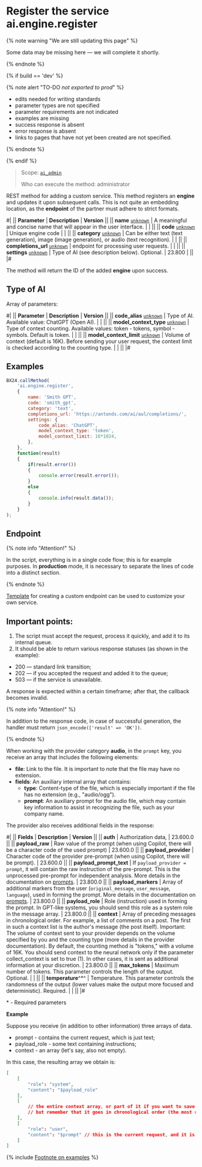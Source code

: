 # Register the service ai.engine.register

{% note warning "We are still updating this page" %}

Some data may be missing here — we will complete it shortly.

{% endnote %}

{% if build == 'dev' %}

{% note alert "TO-DO _not exported to prod_" %}

- edits needed for writing standards
- parameter types are not specified
- parameter requirements are not indicated
- examples are missing
- success response is absent
- error response is absent
- links to pages that have not yet been created are not specified.

{% endnote %}

{% endif %}

> Scope: [`ai_admin`](../scopes/permissions.md)
>
> Who can execute the method: administrator

REST method for adding a custom service. This method registers an **engine** and updates it upon subsequent calls. This is not quite an embedding location, as the **endpoint** of the partner must adhere to strict formats.

#|
|| **Parameter** | **Description** | **Version** ||
|| **name**
[`unknown`](../data-types.md) | A meaningful and concise name that will appear in the user interface. | | ||
|| **code**
[`unknown`](../data-types.md) | Unique engine code | | ||
|| **category**
[`unknown`](../data-types.md) | Can be either text (text generation), image (image generation), or audio (text recognition). | | ||
|| **completions_url**
[`unknown`](../data-types.md) | endpoint for processing user requests. | | ||
|| **settings**
[`unknown`](../data-types.md) | Type of AI (see description below). Optional. | 23.800 | ||
|#

The method will return the ID of the added **engine** upon success.

## Type of AI

Array of parameters:

#|
|| **Parameter** | **Description** | **Version** ||
|| **code_alias**
[`unknown`](../data-types.md) | Type of AI. Available value: ChatGPT (Open AI). | | ||
|| **model_context_type**
[`unknown`](../data-types.md) | Type of context counting. Available values: token - tokens, symbol - symbols. Default is token. | | ||
|| **model_context_limit**
[`unknown`](../data-types.md) | Volume of context (default is 16K). Before sending your user request, the context limit is checked according to the counting type. | | ||
|#

## Examples

```javascript
BX24.callMethod(
    'ai.engine.register',
    {
        name: 'Smith GPT',
        code: 'smith_gpt',
        category: 'text',
        completions_url: 'https://antonds.com/ai/aul/completions/',
        settings: {
            code_alias: 'ChatGPT',
            model_context_type: 'token',
            model_context_limit: 16*1024,
        },
    },
    function(result)
    {
        if(result.error())
        {
            console.error(result.error());
        }
        else
        {
            console.info(result.data());
        }
    }
);
```

## Endpoint

{% note info "Attention!" %}

In the script, everything is in a single code flow; this is for example purposes. In **production** mode, it is necessary to separate the lines of code into a distinct section.

{% endnote %}

[Template](https://dev.bitrix.com/docs/chm_files/endpoint.rar) for creating a custom endpoint can be used to customize your own service.

## Important points:

1. The script must accept the request, process it quickly, and add it to its internal queue.
2. It should be able to return various response statuses (as shown in the example):
  - 200 — standard link transition;
  - 202 — if you accepted the request and added it to the queue;
  - 503 — if the service is unavailable.

A response is expected within a certain timeframe; after that, the callback becomes invalid.

{% note info "Attention!" %}

In addition to the response code, in case of successful generation, the handler must return `json_encode(['result' => 'OK'])`.

{% endnote %}

When working with the provider category **audio**, in the `prompt` key, you receive an array that includes the following elements:

- **file**: Link to the file. It is important to note that the file may have no extension.
- **fields**: An auxiliary internal array that contains:
  - **type**: Content-type of the file, which is especially important if the file has no extension (e.g., "audio/ogg").
  - **prompt**: An auxiliary prompt for the audio file, which may contain key information to assist in recognizing the file, such as your company name.

The provider also receives additional fields in the response:

#|
|| **Fields** | **Description** | **Version** ||
|| **auth** | Authorization data, | 23.600.0 ||
|| **payload_raw** | Raw value of the prompt (when using Copilot, there will be a character code of the used prompt) | 23.600.0 ||
|| **payload_provider** | Character code of the provider pre-prompt (when using Copilot, there will be prompt). | 23.600.0 ||
|| **payload_prompt_text** | If `payload_provider = prompt`, it will contain the raw instruction of the pre-prompt. This is the unprocessed pre-prompt for independent analysis. More details in the documentation on [prompts](.). | 23.800.0 ||
|| **payload_markers** | Array of additional markers from the user (`original_message`, `user_message`, `language`), used in forming the prompt. More details in the documentation on [prompts](.). | 23.800.0 ||
|| **payload_role** | Role (instruction) used in forming the prompt. In GPT-like systems, you should send this role as a system role in the message array. | 23.800.0 ||
|| **context** | Array of preceding messages in chronological order. For example, a list of comments on a post. The first in such a context list is the author's message (the post itself). Important: The volume of context sent to your provider depends on the volume specified by you and the counting type (more details in the provider documentation). By default, the counting method is "tokens," with a volume of 16K. You should send context to the neural network only if the parameter collect_context is set to true (1). In other cases, it is sent as additional information at your discretion. | 23.800.0 ||
|| **max_tokens** | Maximum number of tokens. This parameter controls the length of the output. Optional. | | ||
|| **temperature**^*^ | Temperature. This parameter controls the randomness of the output (lower values make the output more focused and deterministic). Required. | | ||
|#

\* - Required parameters 

**Example**

Suppose you receive (in addition to other information) three arrays of data.

- prompt - contains the current request, which is just text;
- payload_role - some text containing instructions;
- context - an array (let's say, also not empty).

In this case, the resulting array we obtain is:

```json
[
    [
        "role": "system",
        "content": "$payload_role"
    ],
    [
        // the entire context array, or part of it if you want to save the request
        // but remember that it goes in chronological order (the most recent messages are at the bottom)
    ],
    [
        "role": "user",
        "content": "$prompt" // this is the current request, and it is NOT included in the context
    ]
]
```

{% include [Footnote on examples](../../_includes/examples.md) %}